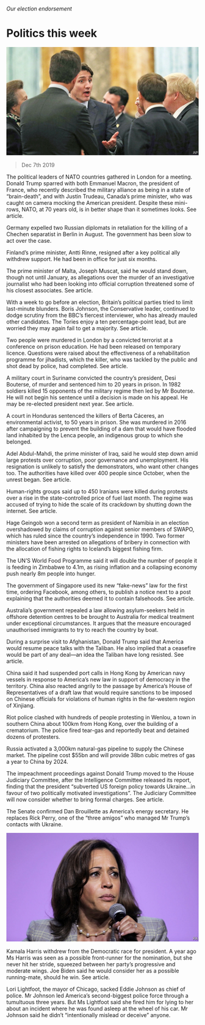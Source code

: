 ###### Our election endorsement

# Politics this week 

![image](images/20191207_wwp003.jpg) 

> Dec 7th 2019 

The political leaders of NATO countries gathered in London for a meeting. Donald Trump sparred with both Emmanuel Macron, the president of France, who recently described the military alliance as being in a state of “brain-death”, and with Justin Trudeau, Canada’s prime minister, who was caught on camera mocking the American president. Despite these mini-rows, NATO, at 70 years old, is in better shape than it sometimes looks. See article. 

Germany expelled two Russian diplomats in retaliation for the killing of a Chechen separatist in Berlin in August. The government has been slow to act over the case. 

Finland’s prime minister, Antti Rinne, resigned after a key political ally withdrew support. He had been in office for just six months. 

The prime minister of Malta, Joseph Muscat, said he would stand down, though not until January, as allegations over the murder of an investigative journalist who had been looking into official corruption threatened some of his closest associates. See article. 

With a week to go before an election, Britain’s political parties tried to limit last-minute blunders. Boris Johnson, the Conservative leader, continued to dodge scrutiny from the BBC’s fiercest interviewer, who has already mauled other candidates. The Tories enjoy a ten percentage-point lead, but are worried they may again fail to get a majority. See article. 

Two people were murdered in London by a convicted terrorist at a conference on prison education. He had been released on temporary licence. Questions were raised about the effectiveness of a rehabilitation programme for jihadists, which the killer, who was tackled by the public and shot dead by police, had completed. See article. 

A military court in Suriname convicted the country’s president, Desi Bouterse, of murder and sentenced him to 20 years in prison. In 1982 soldiers killed 15 opponents of the military regime then led by Mr Bouterse. He will not begin his sentence until a decision is made on his appeal. He may be re-elected president next year. See article. 

A court in Honduras sentenced the killers of Berta Cáceres, an environmental activist, to 50 years in prison. She was murdered in 2016 after campaigning to prevent the building of a dam that would have flooded land inhabited by the Lenca people, an indigenous group to which she belonged. 

Adel Abdul-Mahdi, the prime minister of Iraq, said he would step down amid large protests over corruption, poor governance and unemployment. His resignation is unlikely to satisfy the demonstrators, who want other changes too. The authorities have killed over 400 people since October, when the unrest began. See article. 

Human-rights groups said up to 450 Iranians were killed during protests over a rise in the state-controlled price of fuel last month. The regime was accused of trying to hide the scale of its crackdown by shutting down the internet. See article. 

Hage Geingob won a second term as president of Namibia in an election overshadowed by claims of corruption against senior members of SWAPO, which has ruled since the country’s independence in 1990. Two former ministers have been arrested on allegations of bribery in connection with the allocation of fishing rights to Iceland’s biggest fishing firm. 

The UN’S World Food Programme said it will double the number of people it is feeding in Zimbabwe to 4.1m, as rising inflation and a collapsing economy push nearly 8m people into hunger. 

The government of Singapore used its new “fake-news” law for the first time, ordering Facebook, among others, to publish a notice next to a post explaining that the authorities deemed it to contain falsehoods. See article. 

Australia’s government repealed a law allowing asylum-seekers held in offshore detention centres to be brought to Australia for medical treatment under exceptional circumstances. It argues that the measure encouraged unauthorised immigrants to try to reach the country by boat. 

During a surprise visit to Afghanistan, Donald Trump said that America would resume peace talks with the Taliban. He also implied that a ceasefire would be part of any deal—an idea the Taliban have long resisted. See article. 

China said it had suspended port calls in Hong Kong by American navy vessels in response to America’s new law in support of democracy in the territory. China also reacted angrily to the passage by America’s House of Representatives of a draft law that would require sanctions to be imposed on Chinese officials for violations of human rights in the far-western region of Xinjiang. 

Riot police clashed with hundreds of people protesting in Wenlou, a town in southern China about 100km from Hong Kong, over the building of a crematorium. The police fired tear-gas and reportedly beat and detained dozens of protesters. 

Russia activated a 3,000km natural-gas pipeline to supply the Chinese market. The pipeline cost $55bn and will provide 38bn cubic metres of gas a year to China by 2024. 

The impeachment proceedings against Donald Trump moved to the House Judiciary Committee, after the Intelligence Committee released its report, finding that the president “subverted US foreign policy towards Ukraine…in favour of two politically motivated investigations”. The Judiciary Committee will now consider whether to bring formal charges. See article. 

The Senate confirmed Dan Brouillette as America’s energy secretary. He replaces Rick Perry, one of the “three amigos” who managed Mr Trump’s contacts with Ukraine.  

![image](images/20191207_WWP002.jpg) 

Kamala Harris withdrew from the Democratic race for president. A year ago Ms Harris was seen as a possible front-runner for the nomination, but she never hit her stride, squeezed between her party’s progressive and moderate wings. Joe Biden said he would consider her as a possible running-mate, should he win. See article. 

Lori Lightfoot, the mayor of Chicago, sacked Eddie Johnson as chief of police. Mr Johnson led America’s second-biggest police force through a tumultuous three years. But Ms Lightfoot said she fired him for lying to her about an incident where he was found asleep at the wheel of his car. Mr Johnson said he didn’t “intentionally mislead or deceive” anyone. 

